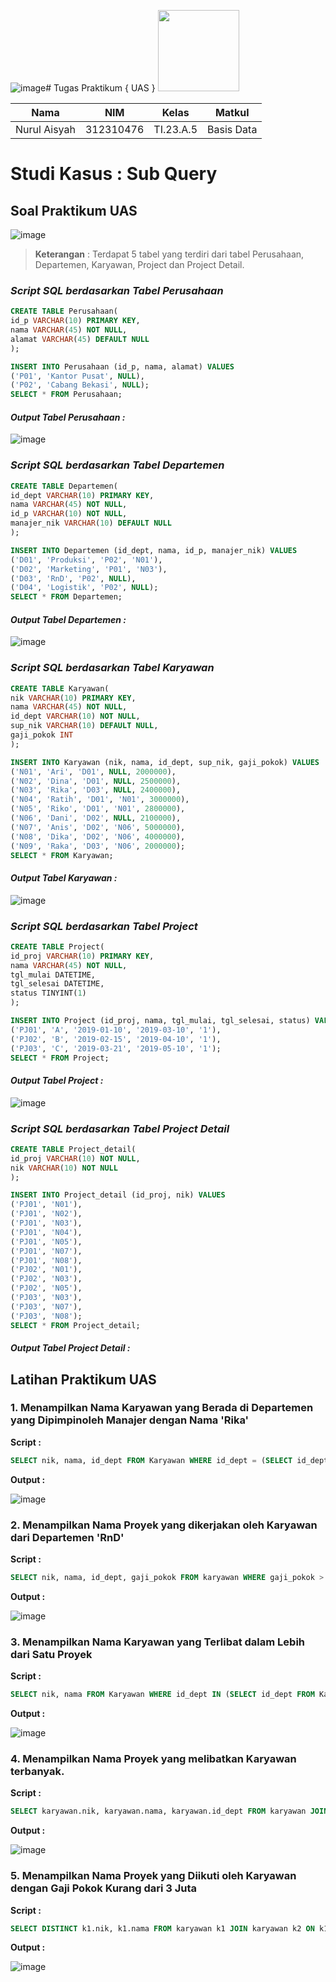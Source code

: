 ![image](https://github.com/nurulaisyah14/praktikumUAS2/assets/148174512/42e3a8fc-49a0-411e-95f3-09665ada6b99)# Tugas Praktikum { UAS } <img src=https://logos-download.com/wp-content/uploads/2016/05/MySQL_logo_logotype.png width="130px" >


|**Nama**|**NIM**|**Kelas**|**Matkul**|
|----|---|-----|------|
|Nurul Aisyah|312310476|TI.23.A.5|Basis Data|

# Studi Kasus : Sub Query

## Soal Praktikum UAS
![image](https://github.com/nurulaisyah14/praktikumUAS2/assets/148174512/ed69fe80-dab7-4ecb-a74f-6ddd6e4e0531)
> **Keterangan** : Terdapat 5 tabel yang terdiri dari tabel Perusahaan, Departemen, Karyawan, Project dan Project Detail.

### *Script SQL berdasarkan Tabel Perusahaan*
```sql
CREATE TABLE Perusahaan(
id_p VARCHAR(10) PRIMARY KEY,
nama VARCHAR(45) NOT NULL,
alamat VARCHAR(45) DEFAULT NULL
);

INSERT INTO Perusahaan (id_p, nama, alamat) VALUES
('P01', 'Kantor Pusat', NULL),
('P02', 'Cabang Bekasi', NULL);
SELECT * FROM Perusahaan;
```
#### *Output Tabel Perusahaan :*
![image](https://github.com/nurulaisyah14/praktikumUAS2/assets/148174512/d54f5efc-fd80-4c0f-86aa-bbc3550430b9)



### *Script SQL berdasarkan Tabel Departemen*
```sql
CREATE TABLE Departemen(
id_dept VARCHAR(10) PRIMARY KEY,
nama VARCHAR(45) NOT NULL,
id_p VARCHAR(10) NOT NULL,
manajer_nik VARCHAR(10) DEFAULT NULL
);

INSERT INTO Departemen (id_dept, nama, id_p, manajer_nik) VALUES
('D01', 'Produksi', 'P02', 'N01'),
('D02', 'Marketing', 'P01', 'N03'),
('D03', 'RnD', 'P02', NULL),
('D04', 'Logistik', 'P02', NULL);
SELECT * FROM Departemen;
```
#### *Output Tabel Departemen :*
![image](https://github.com/nurulaisyah14/praktikumUAS2/assets/148174512/37a362ec-fbee-4221-a368-1fe4c6c1cb15)



### *Script SQL berdasarkan Tabel Karyawan*
```sql
CREATE TABLE Karyawan(
nik VARCHAR(10) PRIMARY KEY,
nama VARCHAR(45) NOT NULL,
id_dept VARCHAR(10) NOT NULL,
sup_nik VARCHAR(10) DEFAULT NULL,
gaji_pokok INT
);

INSERT INTO Karyawan (nik, nama, id_dept, sup_nik, gaji_pokok) VALUES
('N01', 'Ari', 'D01', NULL, 2000000),
('N02', 'Dina', 'D01', NULL, 2500000),
('N03', 'Rika', 'D03', NULL, 2400000),
('N04', 'Ratih', 'D01', 'N01', 3000000),
('N05', 'Riko', 'D01', 'N01', 2800000),
('N06', 'Dani', 'D02', NULL, 2100000),
('N07', 'Anis', 'D02', 'N06', 5000000),
('N08', 'Dika', 'D02', 'N06', 4000000),
('N09', 'Raka', 'D03', 'N06', 2000000);
SELECT * FROM Karyawan;
```
#### *Output Tabel Karyawan :*
![image](https://github.com/nurulaisyah14/praktikumUAS2/assets/148174512/e554edbb-4813-4f94-a9bd-5433cda88394)





### *Script SQL berdasarkan Tabel Project*
```sql
CREATE TABLE Project(
id_proj VARCHAR(10) PRIMARY KEY,
nama VARCHAR(45) NOT NULL,
tgl_mulai DATETIME,
tgl_selesai DATETIME,
status TINYINT(1)
);

INSERT INTO Project (id_proj, nama, tgl_mulai, tgl_selesai, status) VALUES
('PJ01', 'A', '2019-01-10', '2019-03-10', '1'),
('PJ02', 'B', '2019-02-15', '2019-04-10', '1'),
('PJ03', 'C', '2019-03-21', '2019-05-10', '1');
SELECT * FROM Project;
```
#### *Output Tabel Project :*
![image](https://github.com/nurulaisyah14/praktikumUAS2/assets/148174512/1f911e2e-42b7-46b0-b0cd-def686f97394)




### *Script SQL berdasarkan Tabel Project Detail*
```sql
CREATE TABLE Project_detail(
id_proj VARCHAR(10) NOT NULL,
nik VARCHAR(10) NOT NULL
);

INSERT INTO Project_detail (id_proj, nik) VALUES
('PJ01', 'N01'),
('PJ01', 'N02'),
('PJ01', 'N03'),
('PJ01', 'N04'),
('PJ01', 'N05'),
('PJ01', 'N07'),
('PJ01', 'N08'),
('PJ02', 'N01'),
('PJ02', 'N03'),
('PJ02', 'N05'),
('PJ03', 'N03'),
('PJ03', 'N07'),
('PJ03', 'N08');
SELECT * FROM Project_detail;
```
#### *Output Tabel Project Detail :*






## Latihan Praktikum UAS

### 1. Menampilkan Nama Karyawan yang Berada di Departemen yang Dipimpinoleh Manajer dengan Nama 'Rika'
**Script :**

```sql
SELECT nik, nama, id_dept FROM Karyawan WHERE id_dept = (SELECT id_dept FROM Karyawan WHERE nama = 'Dika');
```

**Output :**

![image](https://github.com/nurulaisyah14/praktikumUAS2/assets/148174512/94609d06-cbd1-4c0b-b696-91fac1569fdd)




### 2. Menampilkan Nama Proyek yang dikerjakan oleh Karyawan dari Departemen 'RnD'
**Script :**

```sql
SELECT nik, nama, id_dept, gaji_pokok FROM karyawan WHERE gaji_pokok > (SELECT AVG(gaji_pokok) FROM Karyawan) ORDER BY gaji_pokok DESC;
```

**Output :**

![image](https://github.com/nurulaisyah14/praktikumUAS2/assets/148174512/33a81ad3-1aaa-4d90-b846-0b22b83b0f08)



### 3. Menampilkan Nama Karyawan yang Terlibat dalam Lebih dari Satu Proyek
**Script :**

```sql
SELECT nik, nama FROM Karyawan WHERE id_dept IN (SELECT id_dept FROM Karyawan WHERE nama LIKE '%K%');
```

**Output :**

![image](https://github.com/nurulaisyah14/praktikumUAS2/assets/148174512/b60c025a-4a81-4e86-9ac4-f4a323f8c949)



### 4. Menampilkan Nama Proyek yang melibatkan Karyawan terbanyak.
**Script :**

```sql
SELECT karyawan.nik, karyawan.nama, karyawan.id_dept FROM karyawan JOIN departemen ON karyawan.id_dept = departemen.id_dept WHERE departemen.id_p = 'P01';
```

**Output :**

![image](https://github.com/nurulaisyah14/praktikumUAS2/assets/148174512/a94dffd7-3a58-497f-8b94-332a2e97baf2)



### 5. Menampilkan Nama Proyek yang Diikuti oleh Karyawan dengan Gaji Pokok Kurang dari 3 Juta
**Script :**

```sql
SELECT DISTINCT k1.nik, k1.nama FROM karyawan k1 JOIN karyawan k2 ON k1.id_dept = k2.id_dept WHERE k1.gaji_pokok > (SELECT AVG(gaji_pokok) FROM karyawan WHERE nama LIKE '%K%');
```

**Output :**

![image](https://github.com/nurulaisyah14/praktikumUAS2/assets/148174512/ff406b5a-2461-4835-adc4-96d52efeea00)

